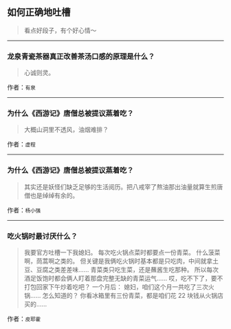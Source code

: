 ## 如何正确地吐槽

> 看点好段子，有个好心情～


 
---

### 龙泉青瓷茶器真正改善茶汤口感的原理是什么？

> 心诚则灵。


作者：`有泉`

---

### 为什么《西游记》唐僧总被提议蒸着吃？

> 大概山洞里不透风，油烟难排？


作者：`虚程`

---

### 为什么《西游记》唐僧总被提议蒸着吃？

> 其实还是妖怪们缺乏足够的生活阅历。把八戒宰了熬油那出油量就算生煎唐僧也是绰绰有余的。


作者：`杨小强`

---

### 吃火锅时最讨厌什么？

> 我要官方吐槽一下我媳妇。
> 每次吃火锅点菜时都要点一份青菜。
> 什么菠菜啊，茼蒿啊之类的。
> 但关键是我俩吃火锅时基本都是只吃肉，中间就拿土豆、豆腐之类差差味……
> 青菜类只吃生菜，还是蘸酱生吃那种。
> 所以每次酒足饭饱时都会俩人盯着那盘完整无缺的青菜运气……
> 哎，吃不下了，要不打包回家下午炒着吃吧？
> 一个月后：
> 媳妇，咱们这个月一共吃了三次火锅……
> 怎么知道的？
> 你看冰箱里有三份青菜，都是咱们花 22 块钱从火锅店买的……


作者：`皮耶霍`